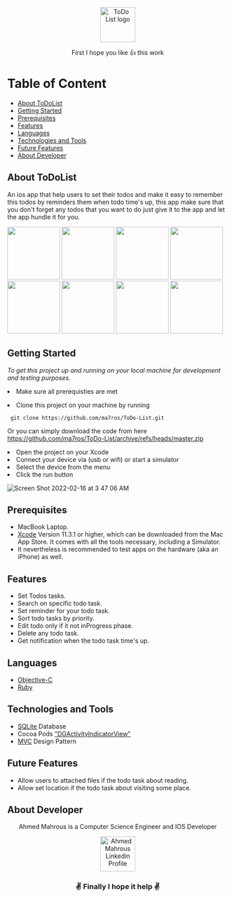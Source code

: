  <p align="center"> <img width="80" src="https://user-images.githubusercontent.com/33738409/154171401-22763018-a35d-449f-bfc3-b95cc0185eaf.png" alt="ToDo List logo"> </p>


 <p align="center">First I hope you like 👍 this work</p>
 
# Table of Content
- [About ToDoList](#about-todolist)
- [Getting Started](#getting-started)
- [Prerequisites](#prerequisites)
- [Features](#features)
- [Languages](#languages)
- [Technologies and Tools](#technologies-and-tools)
- [Future Features](#future-features)
- [About Developer](#about-developer)

## About ToDoList
An ios app that help users to set their todos and make it easy to remember this todos by reminders them when todo time's up, this app make sure that you don't forget any todos that you want to do just give it to the app and let the app hundle it for you.

<img width="120" src="https://user-images.githubusercontent.com/33738409/154178195-c43ffbcc-980b-4046-b64b-61b053bfcd6a.png"> <img width="120" src="https://user-images.githubusercontent.com/33738409/154178381-fbd591a4-8ed2-46f2-ade3-62a6acb6e644.png"> <img width="120" src="https://user-images.githubusercontent.com/33738409/154178964-1fa2a66e-70fb-4603-a53e-4515d36df703.png"> <img width="120" src="https://user-images.githubusercontent.com/33738409/154178585-9cdcf170-9816-405c-a481-6290929af432.png"> <img width="120" src="https://user-images.githubusercontent.com/33738409/154178648-c51792c1-6e4c-44d3-9ccc-38dae5bc2d0a.png"> <img width="120" src="https://user-images.githubusercontent.com/33738409/154179253-4ed18c27-1981-45b7-934c-ecf904044046.png"> <img width="120" src="https://user-images.githubusercontent.com/33738409/154179412-e2eebd27-c3f8-4241-80dc-8461c64ab019.png"> <img width="120" src="https://user-images.githubusercontent.com/33738409/154179514-157d187e-572f-4872-9c2c-99b6f0607ca8.png">

## Getting Started

*To get this project up and running on your local machine for development and testing purposes.* <li> Make sure all prerequisties are met  
<li> Clone this project on your machine by running  

     git clone https://github.com/ma7ros/ToDo-List.git   

Or you can simply download the code from here    https://github.com/ma7ros/ToDo-List/archive/refs/heads/master.zip 
<li> Open the project on your Xcode  
<li> Connect your device via (usb or wifi) or start a simulator   
<li> Select the device from the menu   
<li> Click the run button   

![Screen Shot 2022-02-16 at 3 47 06 AM](https://user-images.githubusercontent.com/33738409/154180677-e7f1cebd-0dc8-4a34-8a4a-efd29a73c5fd.png)


## Prerequisites
- MacBook Laptop.
- [Xcode](https://developer.apple.com/xcode/) Version 11.3.1 or higher, which can be downloaded from the Mac App Store. It comes with all the tools necessary, including a Simulator.
- It nevertheless is recommended to test apps on the hardware (aka an iPhone) as well.

## Features
  - Set Todos tasks.
  - Search on specific todo task.
  - Set reminder for your todo task.
  - Sort todo tasks by priority.
  - Edit todo only if it not inProgress phase. 
  - Delete any todo task.
  - Get notification when the todo task time's up.

## Languages
  - [Objective-C](shorturl.at/otGMR)
  - [Ruby](https://www.ruby-lang.org/en/)
 
## Technologies and Tools
  
  - [SQLite](https://www.sqlite.org/index.html) Database
  - Cocoa Pods ["DGActivityIndicatorView"](https://cocoapods.org/pods/DGActivityIndicatorView)
  - [MVC](https://www.tutorialspoint.com/design_pattern/mvc_pattern.htm) Design Pattern

## Future Features
  
  - Allow users to attached files if the todo task about reading.
  - Allow set location if the todo task about visiting some place. 

## About Developer
  <div align="center">
  Ahmed Mahrous is a Computer Science Engineer and IOS Developer
  </div>
 <p> </p>
 <p> </p>
  <div align="center">
  <!-- Ahmed Mahrous LinkedIn -->
  <a href="https://www.linkedin.com/in/a-ma7rous/">
    <img src="https://user-images.githubusercontent.com/33738409/154184172-7a13b01e-6eb1-4134-ae91-c82588a7b27b.png" width="80px" height="80px"  
      alt="Ahmed Mahrous Linkedin Profile" />
  </a>
</div>
<p> </p>
<h3 align="center"> ✌️ Finally I hope it help ✌️ </h3>


